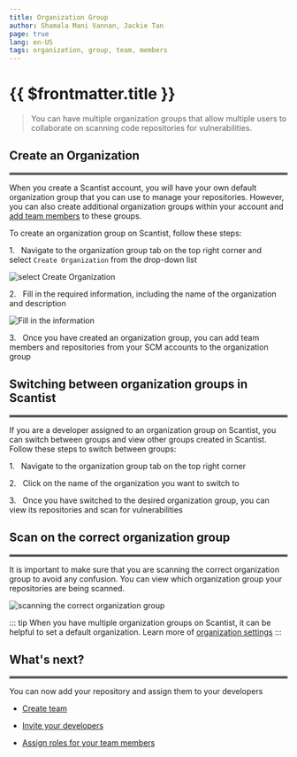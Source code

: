 ```yaml
---
title: Organization Group
author: Shamala Mani Vannan, Jackie Tan
page: true
lang: en-US
tags: organization, group, team, members
---
```

<ClientOnly>

# {{ $frontmatter.title }}

>You can have multiple organization groups that allow multiple users to collaborate on scanning code repositories for vulnerabilities. 

## Create an Organization

<hr style="border:2px solid gray" />

When you create a Scantist account, you will have your own default organization group that you can use to manage your repositories. However, you can also create additional organization groups within your account and [add team members]() to these groups. 

To create an organization group on Scantist, follow these steps: 

1.&nbsp;&nbsp;&nbsp;Navigate to the organization group tab on the top right corner and \
select `Create Organization` from the drop-down list

![select Create Organization](/images/Get-Started-with-Scantist/Organization-Group-1.png)

2.&nbsp;&nbsp;&nbsp;Fill in the required information, including the name of the organization and description 

![Fill in the information](/images/Get-Started-with-Scantist/Organization-Group-2.png)

3.&nbsp;&nbsp;&nbsp;Once you have created an organization group, you can add team members and repositories from your SCM accounts to the organization group


## Switching between organization groups in Scantist

<hr style="border:2px solid gray" />

If you are a developer assigned to an organization group on Scantist, you can switch between groups and view other groups created in Scantist. Follow these steps to switch between groups: 

1.&nbsp;&nbsp;&nbsp;Navigate to the organization group tab on the top right corner

2.&nbsp;&nbsp;&nbsp;Click on the name of the organization you want to switch to

3.&nbsp;&nbsp;&nbsp;Once you have switched to the desired organization group, you can view its repositories and scan for vulnerabilities


## Scan on the correct organization group

<hr style="border:2px solid gray" />

It is important to make sure that you are scanning the correct organization group to avoid any confusion. You can view which organization group your repositories are being scanned. 

![scanning the correct organization group](/images/Get-Started-with-Scantist/Organization-Group-3.png)

::: tip
When you have multiple organization groups on Scantist, it can be helpful to set a default organization. Learn more of [organization settings]()
:::


## What's next?

<hr style="border:2px solid gray" />

You can now add your repository and assign them to your developers

- [Create team]()

- [Invite your developers]()

- [Assign roles for your team members]()

</ClientOnly>